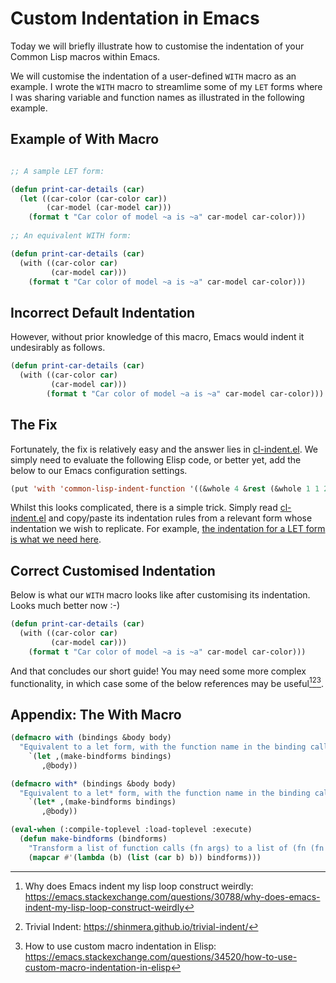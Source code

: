 # Custom Indentation in Emacs

Today we will briefly illustrate how to customise the indentation of your Common Lisp macros within Emacs.

We will customise the indentation of a user-defined `WITH` macro as an example. I wrote the `WITH` macro to streamlime some of my `LET` forms where I was sharing variable and function names as illustrated in the following example.

## Example of With Macro

```lisp

;; A sample LET form:

(defun print-car-details (car)
  (let ((car-color (car-color car))
        (car-model (car-model car)))
    (format t "Car color of model ~a is ~a" car-model car-color)))
    
;; An equivalent WITH form:

(defun print-car-details (car)
  (with ((car-color car)
         (car-model car)))
    (format t "Car color of model ~a is ~a" car-model car-color)))
```

## Incorrect Default Indentation

However, without prior knowledge of this macro, Emacs would indent it undesirably as follows.

```lisp
(defun print-car-details (car)
  (with ((car-color car)
         (car-model car)))
        (format t "Car color of model ~a is ~a" car-model car-color)))
```

## The Fix

Fortunately, the fix is relatively easy and the answer lies in [cl-indent.el](https://github.com/emacs-mirror/emacs/blob/master/lisp/emacs-lisp/cl-indent.el). We simply need to evaluate the following Elisp code, or better yet, add the below to our Emacs configuration settings.

```lisp
(put 'with 'common-lisp-indent-function '((&whole 4 &rest (&whole 1 1 2)) &body))
```

Whilst this looks complicated, there is a simple trick. Simply read [cl-indent.el](https://github.com/emacs-mirror/emacs/blob/master/lisp/emacs-lisp/cl-indent.el) and copy/paste its indentation rules from a relevant form whose indentation we wish to replicate. For example, [the indentation for a LET form is what we need here](https://github.com/emacs-mirror/emacs/blob/8d53c23f90aab6e527c61137ae43274c7a36eca7/lisp/emacs-lisp/cl-indent.el#L787).

## Correct Customised Indentation
Below is what our `WITH` macro looks like after customising its indentation. Looks much better now :-)

```lisp
(defun print-car-details (car)
  (with ((car-color car)
         (car-model car)))
    (format t "Car color of model ~a is ~a" car-model car-color)))
```

And that concludes our short guide! You may need some more complex functionality, in which case some of the below references may be useful[^1][^2][^3].

## Appendix: The With Macro
```lisp
(defmacro with (bindings &body body)
  "Equivalent to a let form, with the function name in the binding calls used also as the variable name."
    `(let ,(make-bindforms bindings)
       ,@body))

(defmacro with* (bindings &body body)
  "Equivalent to a let* form, with the function name in the binding calls used also as the variable name."
    `(let* ,(make-bindforms bindings)
       ,@body))

(eval-when (:compile-toplevel :load-toplevel :execute)          
  (defun make-bindforms (bindforms)
    "Transform a list of function calls (fn args) to a list of (fn (fn args))."
    (mapcar #'(lambda (b) (list (car b) b)) bindforms)))
```

[^1]: Why does Emacs indent my lisp loop construct weirdly: https://emacs.stackexchange.com/questions/30788/why-does-emacs-indent-my-lisp-loop-construct-weirdly
[^2]: Trivial Indent: https://shinmera.github.io/trivial-indent/
[^3]: How to use custom macro indentation in Elisp: https://emacs.stackexchange.com/questions/34520/how-to-use-custom-macro-indentation-in-elisp
